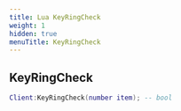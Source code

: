 ```yaml
---
title: Lua KeyRingCheck
weight: 1
hidden: true
menuTitle: KeyRingCheck
---
```

## KeyRingCheck
```lua
Client:KeyRingCheck(number item); -- bool
```